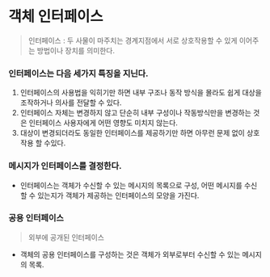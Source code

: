 # 객체 인터페이스
> 인터페이스 : 두 사물이 마주치는 경계지점에서 서로 상호작용할 수 있게 이어주는 방법이나 장치를 의미한다.

### 인터페이스는 다음 세가지 특징을 지닌다.
1. 인터페이스의 사용법을 익히기만 하면 내부 구조나 동작 방식을 몰라도 쉽게 대상을 조작하거나 의사를 전달할 수 있다.
2. 인터페이스 자체는 변경하지 않고 단순히 내부 구성이나 작동방식만을 변경하는 것은 인터페이스 사용자에게 어떤 영향도 미치지 않는다.
3. 대상이 변경되더라도 동일한 인터페이스를 제공하기만 하면 아무런 문제 없이 상호작용 할 수있다.

### 메시지가 인터페이스를 결정한다.
- 인터페이스는 객체가 수신할 수 있는 메시지의 목록으로 구성, 어떤 메시지를 수신할 수 있는지가 객체가 제공하는 인터페이스의 모양을 가진다.

### 공용 인터페이스
> 외부에 공개된 인터페이스
- 객체의 공용 인터페이스를 구성하는 것은 객체가 외부로부터 수신할 수 있는 메시지의 목록.